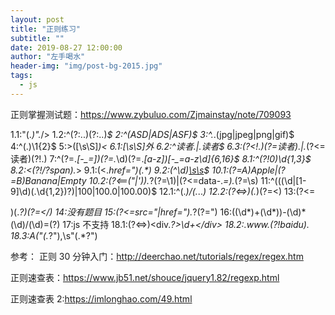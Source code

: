 ```yaml
---
layout: post
title: "正则练习"
subtitle: ""
date: 2019-08-27 12:00:00
author: "左手喝水"
header-img: "img/post-bg-2015.jpg"
tags:
  - js
---
```


正则掌握测试题：https://www.zybuluo.com/Zjmainstay/note/709093

1.1:"(._)"._\/>
1.2:^(?:..)(?:..)_$
2:^(ASD|ADS|ASF)$
3:^._\.(jpg|jpeg|png|gif)$
4:^(.)\1{2}$
5:>([\s\S]*)<
6.1:[\s\S]*外
6.2:^读者.*|.*读者$
6.3:(?<!.)(?=读者).*|.*(?<=读者)(?!.)
7:^(?=.*[-_=])(?=.*\d)(?=.*[a-z])[-_=a-z\d]{6,16}$
8.1:^(?!0)\d{1,3}\$
8.2:<(?!\/?span).*>
9.1:(<.*href=")(.\*)
9.2:(^\d)[\s]([\d-]*)[\s](.*)\$
10.1:(?=A)Apple|(?=B)Banana|Empty
10.2:(?<==("|')).*?(?=\1)|(?<=data-.*=).*(?=\s)
11:^(((\d|[1-9]\d)(\.\d{1,2})?)|100|100.0|100.00)$
12.1:^(._)\/(._\.._)
12.2:(?<=>)(._)(?=<)
13:(?<=<p>)(._?)(?=<\/)
14:没有题目
15:(?<=src="|href=")._?(?=")
16:\((\d*)\+(\d*)\)-(\d)\*(\d)\/(\d)=(\?)
17:js 不支持
18.1:(?<=>)<div.*?>\d+<\/div>
18.2:.*www.(?!baidu).*
18.3:A\("(.*?"),\s"(.*?")

参考：
正则 30 分钟入门：<http://deerchao.net/tutorials/regex/regex.htm>

正则速查表：<https://www.jb51.net/shouce/jquery1.82/regexp.html>

正则速查表 2:<https://imlonghao.com/49.html>